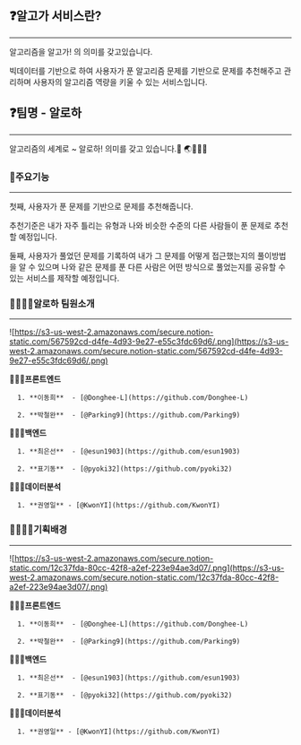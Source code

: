 ## ❓알고가 서비스란?

---

알고리즘을 알고가! 의 의미를 갖고있습니다.

빅데이터를 기반으로 하여 사용자가 푼 알고리즘 문제를 기반으로 문제를 추천해주고 관리하며 사용자의 알고리즘 역량을 키울 수 있는 서비스입니다. 

## ❓팀명 - 알로하

---

알고리즘의 세계로 ~ 알로하! 의미를 갖고 있습니다.🌱 🌏🌴⛺⛵ 

### 🌱주요기능

---

첫째, 사용자가 푼 문제를 기반으로 문제를 추천해줍니다.

추천기준은 내가 자주 틀리는 유형과 나와 비슷한 수준의 다른 사람들이 푼 문제로 추천할 예정입니다.

둘째, 사용자가 풀었던 문제를 기록하여 내가 그 문제를 어떻게 접근했는지의 풀이방법을 알 수 있으며 나와 같은 문제를 푼 다른 사람은 어떤 방식으로 풀었는지를 공유할 수 있는 서비스를 제작할 예정입니다. 

### 👨‍👨‍👧‍👧알로하 팀원소개

---

![https://s3-us-west-2.amazonaws.com/secure.notion-static.com/567592cd-d4fe-4d93-9e27-e55c3fdc69d6/.png](https://s3-us-west-2.amazonaws.com/secure.notion-static.com/567592cd-d4fe-4d93-9e27-e55c3fdc69d6/.png)

💁🏻‍♂️**프론트엔드**  

      1. **이동희**  - [@Donghee-L](https://github.com/Donghee-L)

      2. **박철완**  - [@Parking9](https://github.com/Parking9)

  💁🏻‍♀️**백엔드**  

      1. **최은선**  - [@esun1903](https://github.com/esun1903)

      2. **표기동**  - [@pyoki32](https://github.com/pyoki32)

 

  💁🏻‍♂️**데이터분석**  

      1. **권영일** - [@KwonYI](https://github.com/KwonYI)

### 👨‍👨‍👧‍👧기획배경

---

![https://s3-us-west-2.amazonaws.com/secure.notion-static.com/12c37fda-80cc-42f8-a2ef-223e94ae3d07/.png](https://s3-us-west-2.amazonaws.com/secure.notion-static.com/12c37fda-80cc-42f8-a2ef-223e94ae3d07/.png)

💁🏻‍♂️**프론트엔드**  

      1. **이동희**  - [@Donghee-L](https://github.com/Donghee-L)

      2. **박철완**  - [@Parking9](https://github.com/Parking9)

  💁🏻‍♀️**백엔드**  

      1. **최은선**  - [@esun1903](https://github.com/esun1903)

      2. **표기동**  - [@pyoki32](https://github.com/pyoki32)

 

  💁🏻‍♂️**데이터분석**  

      1. **권영일** - [@KwonYI](https://github.com/KwonYI)